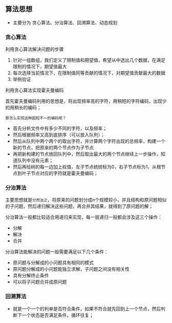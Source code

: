 ## 算法思想

- 主要分为 贪心算法、分治算法、回溯算法、动态规划

### 贪心算法

 利用贪心算法解决问题的步骤
 
 1. 针对一组数组，我们定义了限制值和期望值，希望从中选出几个数据，在满足限制的情况下，期望值最大
 2. 每次选择当前情况下，在限制值同等贡献的情况下，对期望值贡献最大的数据
 3. 举例验证

利用贪心算法实现霍夫曼编码

首先霍夫曼编码利用的思想是，将出现频率高的字符，用稍短的字符编码，出现少的用稍长的编码；

`那怎么实现这种超短不一的编码呢？`

- 首先分析文件中有多少不同的字符，以及频率；
- 然后根据频率又高到底排序（可以放入队列）；
- 然后从队列中两个两个的取出字符，并计算两个字符出现的总频率，构建一个新的节点，把原来的两个节点作为子节点
- 再把新构建的节点放回队列中，然后取出最大的两个节点继续上一步操作，知道队列中没有元素；
- 然后再给树的每一边加上权值，左子节点统统标为0，右子节点标为1，从根节点到叶子节点对应的字符就是霍夫曼编码；

### 分治算法

 主要思想就是`分而治之`，将原来的问题划分成n个规模较小，并且结构和原问题相似的子问题，然后递归解决这些问题，再合并其结果，就得到了原问题的解；
 
 分治算法一般都比较适合用递归来实现，每一层递归一般都会涉及这三个操作：
 
 - 分解
 - 解决
 - 合并
 
 分治算法能解决的问题一般需要满足以下几个条件：
 
 - 原问题与分解成的小问题具有相同的模式
 - 原问题分解成的小问题能独立求解，子问题之间没有相关性
 - 具有分解终止条件
 - 可以将子问题合并成原问题
 
 ### 回溯算法
 
 - 就是一个一个的判单是否符合条件，如果不符合就先回到上一个节点，然后判断下一个状态是否满足条件。循环往复； 
 